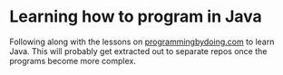 Learning how to program in Java
===============

Following along with the lessons on [programmingbydoing.com](http://programmingbydoing.com/) to learn Java. This will probably get extracted out to separate repos once the programs become more complex.
